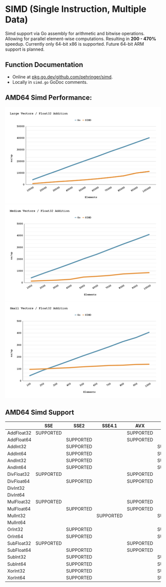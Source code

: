 # SIMD (Single Instruction, Multiple Data)
Simd support via Go assembly for arithmetic and bitwise operations.
Allowing for parallel element-wise computations.
Resulting in **200 - 470%** speedup.
Currently only 64-bit x86 is supported.
Future 64-bit ARM support is planned.
## Function Documentation
- Online at [pkg.go.dev/github.com/pehringer/simd](https://pkg.go.dev/github.com/pehringer/simd).  
- Locally in ```simd.go``` GoDoc comments.
## AMD64 Simd Performance:
![Large Vectors](images/LargeVectorsFloat32Addition.png)
![Medium Vectors](images/MediumVectorsFloat32Addition.png)
![Large Vectors](images/SmallVectorsFloat32Addition.png)  
## AMD64 Simd Support
|          |SSE      |SSE2     |SSE4.1   |AVX      |AVX2     |
|----------|---------|---------|---------|---------|---------|
|AddFloat32|SUPPORTED|         |         |SUPPORTED|         |
|AddFloat64|         |SUPPORTED|         |SUPPORTED|         |
|AddInt32  |         |SUPPORTED|         |         |SUPPORTED|
|AddInt64  |         |SUPPORTED|         |         |SUPPORTED|
|AndInt32  |         |SUPPORTED|         |         |SUPPORTED|
|AndInt64  |         |SUPPORTED|         |         |SUPPORTED|
|DivFloat32|SUPPORTED|         |         |SUPPORTED|         |
|DivFloat64|         |SUPPORTED|         |SUPPORTED|         |
|DivInt32  |         |         |         |         |         |
|DivInt64  |         |         |         |         |         |
|MulFloat32|SUPPORTED|         |         |SUPPORTED|         |
|MulFloat64|         |SUPPORTED|         |SUPPORTED|         |
|MulInt32  |         |         |SUPPORTED|         |SUPPORTED|
|MulInt64  |         |         |         |         |         |
|OrInt32   |         |SUPPORTED|         |         |SUPPORTED|
|OrInt64   |         |SUPPORTED|         |         |SUPPORTED|
|SubFloat32|SUPPORTED|         |         |SUPPORTED|         |
|SubFloat64|         |SUPPORTED|         |SUPPORTED|         |
|SubInt32  |         |SUPPORTED|         |         |SUPPORTED|
|SubInt64  |         |SUPPORTED|         |         |SUPPORTED|
|XorInt32  |         |SUPPORTED|         |         |SUPPORTED|
|XorInt64  |         |SUPPORTED|         |         |SUPPORTED|
